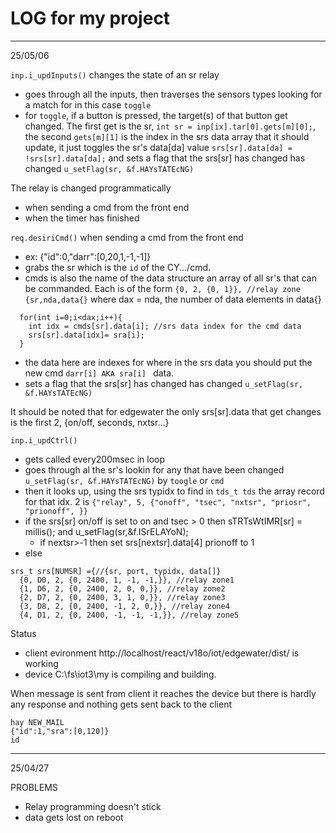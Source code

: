 # LOG for my project
---
25/05/06

`inp.i_updInputs()` changes the state of an sr relay
* goes through all the inputs, then traverses the sensors types looking for a match for in this case `toggle`
* for `toggle`, if a button is pressed, the target(s) of that button get changed. The first get is the sr, `int sr = inp[ix].tar[0].gets[m][0];`, the second `gets[m][1]` is the index in the srs data array that it should update, it just toggles the sr's data[da] value `srs[sr].data[da] = !srs[sr].data[da];` and sets a flag that the srs[sr] has changed has changed `u_setFlag(sr, &f.HAYsTATEcNG)`

The relay is changed programmatically
* when sending a cmd from the front end
* when the timer has finished 

`req.desiriCmd()` when sending a cmd from the front end 
* ex: {"id":0,"darr":[0,20,1,-1,-1]}
* grabs the sr which is the `id` of the CY.../cmd. 
* cmds is also the name of the data structure an array of all sr's that can be commanded. Each is of the form `{0, 2, {0, 1}}, //relay zone {sr,nda,data{}` where dax = nda, the number of data elements in data{}

```
  for(int i=0;i<dax;i++){ 
    int idx = cmds[sr].data[i]; //srs data index for the cmd data
    srs[sr].data[idx]= sra[i];
  }
```
* the data here are indexes for where in the srs data you should put the new cmd `darr[i] AKA sra[i] ` data. 
* sets a flag that the srs[sr] has changed has changed `u_setFlag(sr, &f.HAYsTATEcNG)`

It should be noted that for edgewater the only srs[sr].data that get changes is the first 2, {on/off, seconds, nxtsr...}

`inp.i_updCtrl()` 
* gets called every200msec in loop
* goes through al the sr's lookin for any that have been changed `u_setFlag(sr, &f.HAYsTATEcNG)`
 by `toogle` or `cmd`
* then it looks up, using the srs typidx to find in `tds_t tds` the array record for that idx. 2 is `{"relay", 5, {"onoff", "tsec", "nxtsr", "priosr", "prionoff", }}` 
* if the srs[sr] on/off is set to on and tsec > 0 then sTRTsWtIMR[sr] = millis(); and u_setFlag(sr,&f.ISrELAYoN);
    * if nextsr>-1 then set srs[nextsr].data[4] prionoff to 1
* else 

```
srs_t srs[NUMSR] ={//{sr, port, typidx, data[]}   
  {0, D0, 2, {0, 2400, 1, -1, -1,}}, //relay zone1 
  {1, D6, 2, {0, 2400, 2, 0, 0,}}, //relay zone2 
  {2, D7, 2, {0, 2400, 3, 1, 0,}}, //relay zone3 
  {3, D8, 2, {0, 2400, -1, 2, 0,}}, //relay zone4 
  {4, D1, 2, {0, 2400, -1, -1, -1,}}, //relay zone5 
```

Status
* client evironment http://localhost/react/v18o/iot/edgewater/dist/ is working
* device C:\fs\iot3\my is compiling and building. 

When message is sent from client it reaches the device but there is hardly any response and nothing gets sent back to the client

```
hay NEW_MAIL
{"id":1,"sra":[0,120]}
id
```
---
25/04/27

PROBLEMS

* Relay programming doesn't stick
* data gets lost on reboot
